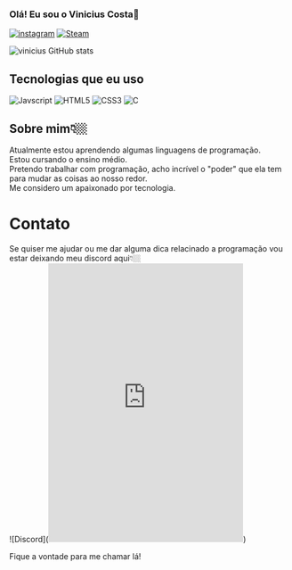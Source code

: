 
### Olá! Eu sou o Vinicius Costa👋

[![instagram](https://img.shields.io/badge/Instagram-E4405F?style=for-the-badge&logo=instagram&logoColor=white)](https://www.instagram.com/viniciussacosta/)
[![Steam](https://img.shields.io/badge/Steam-000000?style=for-the-badge&logo=steam&logoColor=white)](https://steamcommunity.com/profiles/76561199144201060/)

![vinicius GitHub stats](https://github-readme-stats.vercel.app/api?username=Raibboxx&show_icons=true&theme=midnight-purple)



## Tecnologias que eu uso
![Javscript](https://img.shields.io/badge/JavaScript-F7DF1E?style=for-the-badge&logo=javascript&logoColor=black)
![HTML5](https://img.shields.io/badge/HTML5-E34F26?style=for-the-badge&logo=html5&logoColor=white)
![CSS3](https://img.shields.io/badge/CSS3-1572B6?style=for-the-badge&logo=css3&logoColor=white)
![C](https://img.shields.io/badge/C-00599C?style=for-the-badge&logo=c&logoColor=white)

## Sobre mim👇🏼
Atualmente estou aprendendo algumas linguagens de programação.<br>
Estou cursando o ensino médio.<br>
Pretendo trabalhar com programação, acho incrível o "poder" que ela tem para mudar as coisas ao nosso redor.<br>
Me considero um apaixonado por tecnologia.<br>

# Contato 
Se quiser me ajudar ou me dar alguma dica relacinado a programação vou estar deixando meu discord aqui👇🏼<br>
![Discord](<iframe src="https://discord.com/widget?id=1014934230649811055&theme=dark" width="350" height="500" allowtransparency="true" frameborder="0" sandbox="allow-popups allow-popups-to-escape-sandbox allow-same-origin allow-scripts"></iframe>)

Fique a vontade para me chamar lá!
